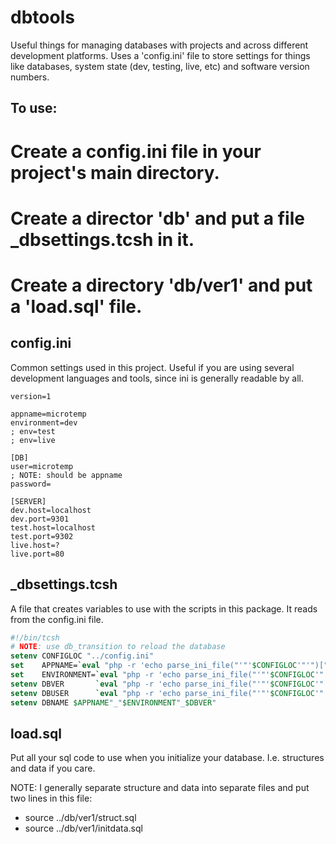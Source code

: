 # dbtools

Useful things for managing databases with projects and across different development platforms. Uses a 'config.ini' file to store settings for things like databases, system state (dev, testing, live, etc) and software version numbers.

## To use:
# Create a config.ini file in your project's main directory.
# Create a director 'db' and put a file _dbsettings.tcsh in it. 
# Create a directory 'db/ver1' and put a 'load.sql' file.

## config.ini
Common settings used in this project. Useful if you are using several development languages and tools, since ini is generally readable by all.
```
version=1

appname=microtemp
environment=dev
; env=test
; env=live

[DB]
user=microtemp
; NOTE: should be appname
password=

[SERVER]
dev.host=localhost
dev.port=9301
test.host=localhost
test.port=9302
live.host=?
live.port=80
```

## _dbsettings.tcsh

A file that creates variables to use with the scripts in this package. It reads from the config.ini file.
``` tcsh
#!/bin/tcsh 
# NOTE: use db_transition to reload the database
setenv CONFIGLOC "../config.ini"
set    APPNAME=`eval "php -r 'echo parse_ini_file("'"'$CONFIGLOC'"'")["'"'"appname"'"'"]"";'"`
set    ENVIRONMENT=`eval "php -r 'echo parse_ini_file("'"'$CONFIGLOC'"'")["'"'"environment"'"'"]"";'"`
setenv DBVER       `eval "php -r 'echo parse_ini_file("'"'$CONFIGLOC'"'")["'"'"version"'"'"]"";'"`
setenv DBUSER      `eval "php -r 'echo parse_ini_file("'"'$CONFIGLOC'"'",true)["'"'"DB"'"'"]["'"'"user"'"'"]"";'"`
setenv DBNAME $APPNAME"_"$ENVIRONMENT"_$DBVER"
```

## load.sql
Put all your sql code to use when you initialize your database. I.e. structures and data if you care.

NOTE: I generally separate structure and data into separate files and put two lines in this file: 
* source ../db/ver1/struct.sql
* source ../db/ver1/initdata.sql
